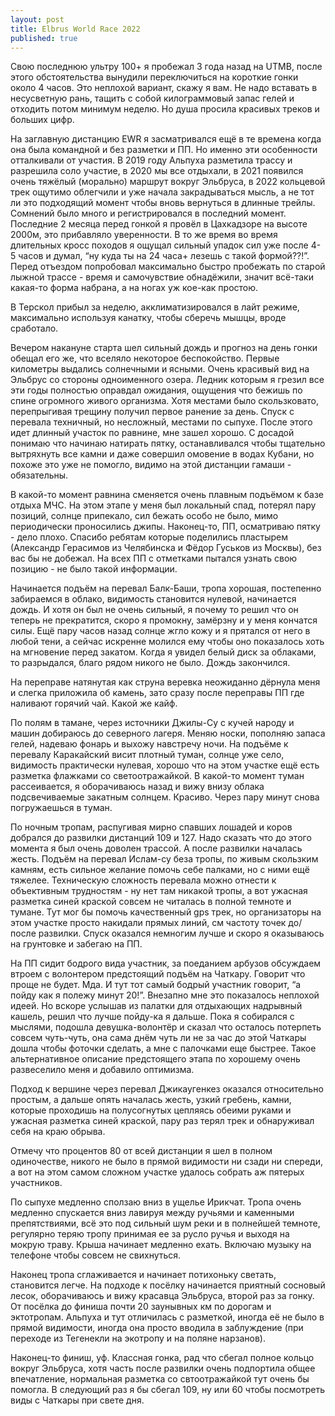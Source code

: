 ```yaml
---
layout: post
title: Elbrus World Race 2022
published: true
---
```


Свою последнюю ультру 100+ я пробежал 3 года назад на UTMB, после этого обстоятельства вынудили переключиться на короткие гонки около 4 часов. Это неплохой вариант, скажу я вам. Не надо вставать в несусветную рань, тащить с собой килограммовый запас гелей и отходить потом минимум неделю. Но душа просила красивых треков и больших цифр. 

На заглавную дистанцию EWR я засматривался ещё в те времена когда она была командной и без разметки и ПП. Но именно эти особенности отталкивали от участия. В 2019 году Альпуха разметила трассу и разрешила соло участие, в 2020 мы все отдыхали,
 в 2021 появился очень тяжёлый (морально) маршрут вокруг Эльбруса, в 2022 кольцевой трек ощутимо облегчили и уже начала закрадываться мысль, а не тот ли это подходящий момент чтобы вновь вернуться в длинные трейлы. Сомнений было много и регистрировался в последний момент. Последние 2 месяца перед гонкой я провёл в Цахкадзоре на высоте 2000м, это прибавляло уверенности. В то же время во время длительных кросс походов я ощущал сильный упадок сил уже после 4-5 часов и думал, “ну куда ты на 24 часа+ лезешь с такой формой??!”. Перед отъездом попробовал максимально быстро пробежать по старой лыжной трассе - время и самочувствие обнадёжили, значит всё-таки какая-то форма набрана, а на ногах уж кое-как простою.

В Терскол прибыл за неделю, акклиматизировался в лайт режиме, максимально используя канатку, чтобы сберечь мышцы, вроде сработало.

Вечером накануне старта шел сильный дождь и прогноз на день гонки обещал его же, что вселяло некоторое беспокойство. Первые километры выдались солнечными и ясными. Очень красивый вид на Эльбрус со стороны одноименного озера. Ледник которым я грезил все эти годы полностью оправдал ожидания, ощущения что бежишь по спине огромного живого организма. Хотя местами было скользковато, перепрыгивая трещину получил первое ранение за день. Спуск с перевала техничный, но несложный, местами по сыпухе. После этого идет длинный участок по равнине, мне зашел хорошо. С досадой понимаю что начинаю натирать пятку, останавливался чтобы тщательно вытряхнуть все камни и даже совершил омовение в водах Кубани, но похоже это уже не помогло, видимо на этой дистанции гамаши - обязательны.

В какой-то момент равнина сменяется очень плавным подъёмом к базе отдыха МЧС. На этом этапе у меня был локальный спад, потерял пару позиций, солнце припекало, сил бежать особо не было, мимо периодически проносились джипы. Наконец-то, ПП, осматриваю пятку - дело плохо. Спасибо ребятам которые поделились пластырем (Александр Герасимов из Челябинска и Фёдор Гуськов из Москвы), без вас бы не добежал. На всех ПП с отметками пытался узнать свою позицию - не было такой информации.

Начинается подъём на перевал Балк-Баши, тропа хорошая, постепенно забираемся в облако, видимость становится нулевой, начинается дождь. И хотя он был не очень сильный, я почему то решил что он теперь не прекратится, скоро я промокну, замёрзну и у меня кончатся силы. Ещё пару часов назад солнце жгло кожу и я прятался от него в любой тени, а сейчас искренне молился ему чтобы оно показалось хоть на мгновение перед закатом. Когда я увидел белый диск за облаками, то разрыдался, благо рядом никого не было. Дождь закончился.

На переправе натянутая как струна веревка неожиданно дёрнула меня и слегка приложила об камень, зато сразу после переправы ПП где наливают горячий чай. Какой же кайф. 

По полям в тамане, через источники Джилы-Су с кучей народу и машин добираюсь до северного лагеря. Меняю носки, пополняю запаса гелей, надеваю фонарь и выхожу навстречу ночи. На подъёме к перевалу Каракайский висит плотный туман, солнце уже село, видимость практически нулевая, хорошо что на этом участке ещё есть разметка флажками со светоотражайкой. В какой-то момент туман рассеивается, я оборачиваюсь назад и вижу внизу облака подсвечиваемые закатным солнцем. Красиво. Через пару минут снова погружаешься в туман.

По ночным тропам, распугивая мирно спавших лошадей и коров добрался до развилки дистанций 109 и 127. Надо сказать что до этого момента я был очень доволен трассой. А после развилки началась жесть. Подъём на перевал Ислам-су беза тропы, по живым скользким камням, есть сильное желание помочь себе палками, но с ними ещё тяжелее. Техническую сложность перевала можно отнести к объективным трудностям - ну нет там никакой тропы, а вот ужасная разметка синей краской совсем не читалась в полной темноте и тумане. Тут мог бы помочь качественный gps трек, но организаторы на этом участке просто накидали прямых линий, см частоту точек до/после развилки. Спуск оказался немногим лучше и скоро я оказываюсь на грунтовке и забегаю на ПП. 

На ПП сидит бодрого вида участник, за поеданием арбузов обсуждаем втроем с волонтером предстоящий подъём на Чаткару. Говорит что проще не будет. Мда. И тут тот самый бодрый участник говорит, “а пойду как я полежу минут 20!”. Внезапно мне это показалось неплохой идеей. Но вскоре услышав из палатки для отдыхающих надрывный кашель, решил что лучше пойду-ка я дальше. Пока я собирался с мыслями, подошла девушка-волонтёр и сказал что осталось потерпеть совсем чуть-чуть, она сама днём чуть ли не за час до этой Чаткары дошла чтобы фоточки сделать, а мне с палочками еще быстрее. Такое альтернативное описание предстоящего этапа по хорошему очень развеселило меня и добавило оптимизма.

Подход к вершине через перевал Джикаугенкез оказался относительно простым, а дальше опять началась жесть, узкий гребень, камни, которые проходишь на полусогнутых цепляясь обеими руками и ужасная разметка синей краской, пару раз терял трек и обнаруживал себя на краю обрыва. 

Отмечу что процентов 80 от всей дистанции я шел в полном одиночестве, никого не было в прямой видимости ни сзади ни спереди, а вот на этом самом сложном участке удалось собрать аж пятерых участников.

По сыпухе медленно сползаю вниз в ущелье Ирикчат. Тропа очень медленно спускается вниз лавируя между ручьями и каменными препятствиями, всё это под сильный шум реки и в полнейшей темноте, регулярно теряю тропу принимая ее за русло ручья и выходя на мокрую траву. Крыша начинает медленно ехать. Включаю музыку на телефоне чтобы совсем не свихнуться. 

Наконец тропа сглаживается и начинает потихоньку светать, становится легче. На подходе к посёлку начинается приятный сосновый лесок, оборачиваюсь и вижу красавца Эльбруса, второй раз за гонку. От посёлка до финиша почти 20 заунывных км по дорогам и эктотропам. Альпуха и тут отличилась с разметкой, иногда её не было в прямой видимости, иногда она просто вводила в заблуждение (при переходе из Тегенекли на экотропу и на поляне нарзанов). 

Наконец-то финиш, уф. Классная гонка, рад что сбегал полное кольцо вокруг Эльбруса, хотя часть после развилки очень подпортила общее впечатление, нормальная разметка со свтоотражайкой тут очень бы помогла. В следующий раз я бы сбегал 109, ну или 60 чтобы посмотреть виды с Чаткары при свете дня.
